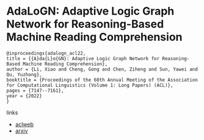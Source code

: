 # AdaLoGN: Adaptive Logic Graph Network for Reasoning-Based Machine Reading Comprehension

```
@inproceedings{adalogn_acl22,
title = {{A}da{L}o{GN}: Adaptive Logic Graph Network for Reasoning-Based Machine Reading Comprehension},
author = {Li, Xiao and Cheng, Gong and Chen, Ziheng and Sun, Yawei and Qu, Yuzhong},
booktitle = {Proceedings of the 60th Annual Meeting of the Association for Computational Linguistics (Volume 1: Long Papers) (ACL)},
pages = {7147--7161},
year = {2022}
}
```

links
- [aclweb](https://www.aclweb.org/anthology/2022.acl-long.494/)
- [arxiv](https://arxiv.org/abs/2203.08992)
